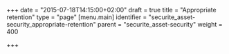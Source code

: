 +++
date = "2015-07-18T14:15:00+02:00"
draft = true
title = "Appropriate retention"
type = "page"
[menu.main]
identifier = "securite_asset-security_appropriate-retention"
parent = "securite_asset-security"
weight = 400

+++

